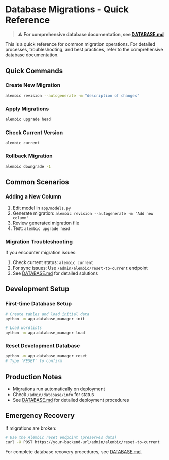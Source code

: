 # Database Migrations - Quick Reference

> ⚠️ **For comprehensive database documentation, see [DATABASE.md](./DATABASE.md)**

This is a quick reference for common migration operations. For detailed processes, troubleshooting, and best practices, refer to the comprehensive database documentation.

## Quick Commands

### Create New Migration
```bash
alembic revision --autogenerate -m "description of changes"
```

### Apply Migrations
```bash
alembic upgrade head
```

### Check Current Version
```bash
alembic current
```

### Rollback Migration
```bash
alembic downgrade -1
```

## Common Scenarios

### Adding a New Column
1. Edit model in `app/models.py`
2. Generate migration: `alembic revision --autogenerate -m "Add new column"`
3. Review generated migration file
4. Test: `alembic upgrade head`

### Migration Troubleshooting
If you encounter migration issues:
1. Check current status: `alembic current`
2. For sync issues: Use `/admin/alembic/reset-to-current` endpoint
3. See [DATABASE.md](./DATABASE.md#troubleshooting) for detailed solutions

## Development Setup

### First-time Database Setup
```bash
# Create tables and load initial data
python -m app.database_manager init

# Load wordlists
python -m app.database_manager load
```

### Reset Development Database
```bash
python -m app.database_manager reset
# Type 'RESET' to confirm
```

## Production Notes

- Migrations run automatically on deployment
- Check `/admin/database/info` for status
- See [DATABASE.md](./DATABASE.md#production-deployment) for detailed deployment procedures

## Emergency Recovery

If migrations are broken:
```bash
# Use the Alembic reset endpoint (preserves data)
curl -X POST https://your-backend-url/admin/alembic/reset-to-current
```

For complete database recovery procedures, see [DATABASE.md](./DATABASE.md#recovery-procedures).